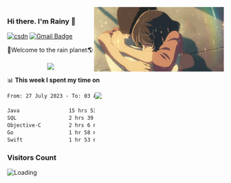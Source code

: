 <img  align='right' height="150" src="https://github.com/LikeRainDay/LikeRainDay/blob/master/pic/img_rain_1.gif?raw=true">



### Hi there. I'm Rainy :lemon:

[![csdn](https://img.shields.io/badge/-csdn-c14438?style=flat-square&logo=c&logoColor=white)](https://blog.csdn.net/qq_15807167)
[![Gmail Badge](https://img.shields.io/badge/-gmail-c14438?style=flat-square&logo=Gmail&logoColor=white&link=mailto:houshuai0816@gmail.com)](mailto:houshuai0816@gmail.com)

🚀Welcome to the rain planet🌎

<center>
<img align='center'  src="https://source.unsplash.com/user/rainyhehe/likes">
</center>

📊 **This week I spent my time on**

<img align='right'   width="300" src="https://github-readme-stats.vercel.app/api?username=LikeRainDay&show_icons=true&title_color=fff&icon_color=79ff97&text_color=9f9f9f&bg_color=151515&count_private=true">

<!--START_SECTION:waka-->

```txt
From: 27 July 2023 - To: 03 August 2023

Java                15 hrs 53 mins  █████████████░░░░░░░░░░░░   52.59 %
SQL                 2 hrs 39 mins   ██▒░░░░░░░░░░░░░░░░░░░░░░   08.77 %
Objective-C         2 hrs 6 mins    █▓░░░░░░░░░░░░░░░░░░░░░░░   06.96 %
Go                  1 hr 58 mins    █▓░░░░░░░░░░░░░░░░░░░░░░░   06.52 %
Swift               1 hr 53 mins    █▓░░░░░░░░░░░░░░░░░░░░░░░   06.26 %
```

<!--END_SECTION:waka-->

### Visitors Count
<img align="left" src = "https://profile-counter.glitch.me/LikeRainDay/count.svg" alt ="Loading">
